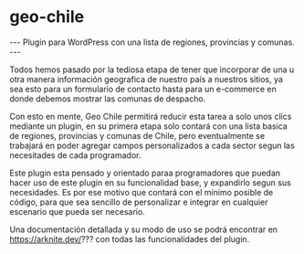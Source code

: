 # geo-chile
--- Plugin para WordPress con una lista de regiones, provincias y comunas. ---

Todos hemos pasado por la tediosa etapa de tener que incorporar de una u otra manera información geografica de nuestro país a nuestros sitios, ya sea esto para un formulario de contacto hasta para un e-commerce en donde debemos mostrar las comunas de despacho.

Con esto en mente, Geo Chile permitirá reducir esta tarea a solo unos clics mediante un plugin, en su primera etapa solo contará con una lista basica de regiones, provincias y comunas de Chile, pero eventualmente se trabajará en poder agregar campos personalizados a cada sector segun las necesitades de cada programador.

Este plugin esta pensado y orientado paraa programadores que puedan hacer uso de este plugin en su funcionalidad base, y expandirlo segun sus necesidades. Es por ese motivo que contará con el mínimo posible de código, para que sea sencillo de personalizar e integrar en cualquier escenario que pueda ser necesario.

Una documentación detallada y su modo de uso se podrá encontrar en https://arknite.dev/??? con todas las funcionalidades del plugin.
